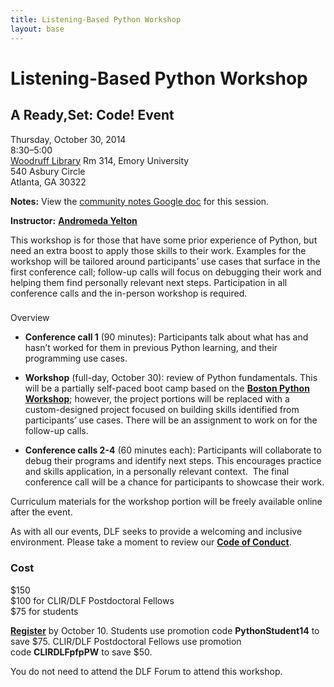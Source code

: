 ```yaml
---
title: Listening-Based Python Workshop
layout: base
---
```


Listening-Based Python Workshop
===============================

A Ready,Set: Code! Event
------------------------

Thursday, October 30, 2014  
8:30–5:00  
[Woodruff Library](http://web.library.emory.edu/) Rm 314, Emory University  
540 Asbury Circle  
Atlanta, GA 30322

**Notes:** View the [community notes Google doc](https://docs.google.com/document/d/1smXNTRiH0K2fo7gUPzZR65pAL3ogGZfD4GAUrG5Ij8M/ "Listening-Based Python Workshop - community notes") for this session.

**Instructor:** **[Andromeda Yelton](http://www.diglib.org/andromeda-yelton/)**

This workshop is for those that have some prior experience of Python, but need an extra boost to apply those skills to their work. Examples for the workshop will be tailored around participants’ use cases that surface in the first conference call; follow-up calls will focus on debugging their work and helping them find personally relevant next steps. Participation in all conference calls and the in-person workshop is required.

### 

Overview

*   **Conference call 1** (90 minutes): Participants talk about what has and hasn’t worked for them in previous Python learning, and their programming use cases.

*   **Workshop** (full-day, October 30): review of Python fundamentals. This will be a partially self-paced boot camp based on the **[Boston Python Workshop](http://bostonpythonworkshop.com/)**; however, the project portions will be replaced with a custom-designed project focused on building skills identified from participants’ use cases. There will be an assignment to work on for the follow-up calls.

*   **Conference calls 2-4** (60 minutes each): Participants will collaborate to debug their programs and identify next steps. This encourages practice and skills application, in a personally relevant context.  The final conference call will be a chance for participants to showcase their work.

Curriculum materials for the workshop portion will be freely available online after the event.

As with all our events, DLF seeks to provide a welcoming and inclusive environment. Please take a moment to review our **[Code of Conduct](http://www.diglib.org/about/code-of-conduct/)**.

### Cost

$150  
$100 for CLIR/DLF Postdoctoral Fellows  
$75 for students

[**Register**](http://www.eventbrite.com/e/2014-dlf-forum-registration-6709352855) by October 10. Students use promotion code **PythonStudent14** to save $75. CLIR/DLF Postdoctoral Fellows use promotion code **CLIRDLFpfpPW** to save $50.

You do not need to attend the DLF Forum to attend this workshop.